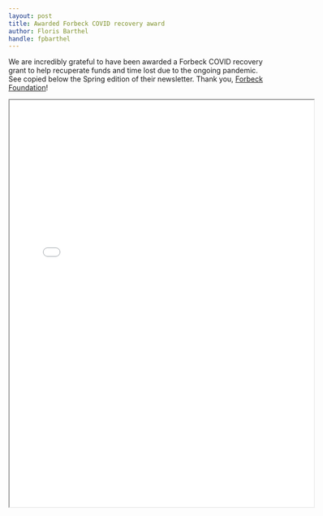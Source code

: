 ```yaml
---
layout: post
title: Awarded Forbeck COVID recovery award
author: Floris Barthel
handle: fpbarthel
---
```


We are incredibly grateful to have been awarded a Forbeck COVID recovery grant to help recuperate funds and time lost due to the ongoing pandemic. See copied below the Spring edition of their newsletter. Thank you, [Forbeck Foundation](https://www.wgfrf.org/)! 

<iframe src="/pdfs/news/wgfrf-2021-spring-newsletter.pdf" height="800" width="600"></iframe>